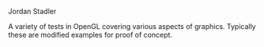 Jordan Stadler

A variety of tests in OpenGL covering various aspects of graphics.  Typically these are modified examples
for proof of concept.
